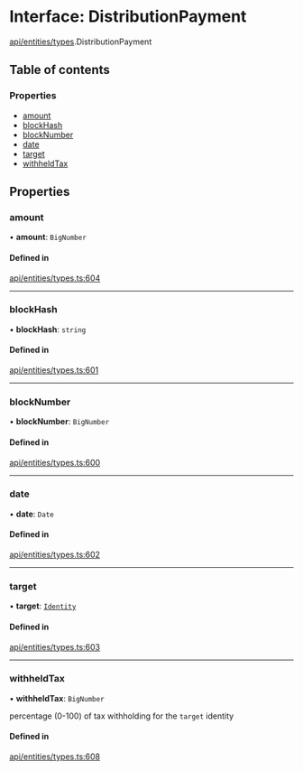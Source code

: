 # Interface: DistributionPayment

[api/entities/types](../wiki/api.entities.types).DistributionPayment

## Table of contents

### Properties

- [amount](../wiki/api.entities.types.DistributionPayment#amount)
- [blockHash](../wiki/api.entities.types.DistributionPayment#blockhash)
- [blockNumber](../wiki/api.entities.types.DistributionPayment#blocknumber)
- [date](../wiki/api.entities.types.DistributionPayment#date)
- [target](../wiki/api.entities.types.DistributionPayment#target)
- [withheldTax](../wiki/api.entities.types.DistributionPayment#withheldtax)

## Properties

### amount

• **amount**: `BigNumber`

#### Defined in

[api/entities/types.ts:604](https://github.com/PolymeshAssociation/polymesh-sdk/blob/8a9e72221/src/api/entities/types.ts#L604)

___

### blockHash

• **blockHash**: `string`

#### Defined in

[api/entities/types.ts:601](https://github.com/PolymeshAssociation/polymesh-sdk/blob/8a9e72221/src/api/entities/types.ts#L601)

___

### blockNumber

• **blockNumber**: `BigNumber`

#### Defined in

[api/entities/types.ts:600](https://github.com/PolymeshAssociation/polymesh-sdk/blob/8a9e72221/src/api/entities/types.ts#L600)

___

### date

• **date**: `Date`

#### Defined in

[api/entities/types.ts:602](https://github.com/PolymeshAssociation/polymesh-sdk/blob/8a9e72221/src/api/entities/types.ts#L602)

___

### target

• **target**: [`Identity`](../wiki/api.entities.Identity.Identity)

#### Defined in

[api/entities/types.ts:603](https://github.com/PolymeshAssociation/polymesh-sdk/blob/8a9e72221/src/api/entities/types.ts#L603)

___

### withheldTax

• **withheldTax**: `BigNumber`

percentage (0-100) of tax withholding for the `target` identity

#### Defined in

[api/entities/types.ts:608](https://github.com/PolymeshAssociation/polymesh-sdk/blob/8a9e72221/src/api/entities/types.ts#L608)
